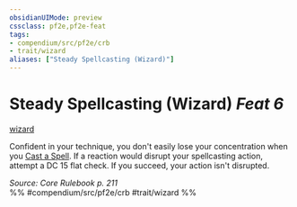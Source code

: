 ```yaml
---
obsidianUIMode: preview
cssclass: pf2e,pf2e-feat
tags:
- compendium/src/pf2e/crb
- trait/wizard
aliases: ["Steady Spellcasting (Wizard)"]
---
```

# Steady Spellcasting (Wizard)  *Feat 6*  
[wizard](../../rules/traits/wizard.md)  


Confident in your technique, you don't easily lose your concentration when you [Cast a Spell](../../rules/actions/cast-a-spell.md). If a reaction would disrupt your spellcasting action, attempt a DC 15 flat check. If you succeed, your action isn't disrupted.

*Source: Core Rulebook p. 211*  
%% #compendium/src/pf2e/crb #trait/wizard %%